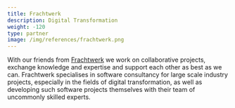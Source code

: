 ```yaml
---
title: Frachtwerk
description: Digital Transformation
weight: -120
type: partner
image: /img/references/frachtwerk.png
---
```


With our friends from [Frachtwerk](https://frachtwerk.de/) we work on collaborative projects, exchange knowledge and expertise and support each other as best as we can. Frachtwerk specialises in software consultancy for large scale industry projects, especially in the fields of digital transformation, as well as developing such software projects themselves with their team of uncommonly skilled experts.
